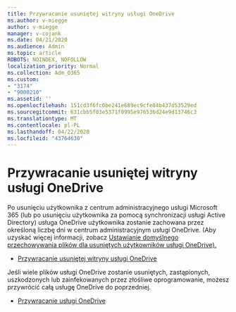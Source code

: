 ```yaml
---
title: Przywracanie usuniętej witryny usługi OneDrive
ms.author: v-miegge
author: v-miegge
manager: v-cojank
ms.date: 04/21/2020
ms.audience: Admin
ms.topic: article
ROBOTS: NOINDEX, NOFOLLOW
localization_priority: Normal
ms.collection: Adm_O365
ms.custom:
- "3174"
- "9000210"
ms.assetid: ''
ms.openlocfilehash: 151cd3f6fc0be241e689ec9cfe84b437d53529ed
ms.sourcegitcommit: 631cbb5f03e5371f0995e976536d24e9d13746c3
ms.translationtype: MT
ms.contentlocale: pl-PL
ms.lasthandoff: 04/22/2020
ms.locfileid: "43764630"
---
```

# <a name="restore-a-deleted-onedrive-site"></a>Przywracanie usuniętej witryny usługi OneDrive

Po usunięciu użytkownika z centrum administracyjnego usługi Microsoft 365 (lub po usunięciu użytkownika za pomocą synchronizacji usługi Active Directory) usługa OneDrive użytkownika zostanie zachowana przez określoną liczbę dni w centrum administracyjnym usługi OneDrive. (Aby uzyskać więcej informacji, zobacz [Ustawianie domyślnego przechowywania plików dla usuniętych użytkowników usługi OneDrive).](https://docs.microsoft.com/onedrive/set-retention)

* [Przywracanie usuniętej witryny usługi OneDrive](https://docs.microsoft.com/onedrive/restore-deleted-onedrive)

Jeśli wiele plików usługi OneDrive zostanie usuniętych, zastąpionych, uszkodzonych lub zainfekowanych przez złośliwe oprogramowanie, możesz przywrócić całą usługę OneDrive do poprzedniej.

* [Przywracanie usługi OneDrive](https://support.office.com/article/Restore-your-OneDrive-fa231298-759d-41cf-bcd0-25ac53eb8a15)